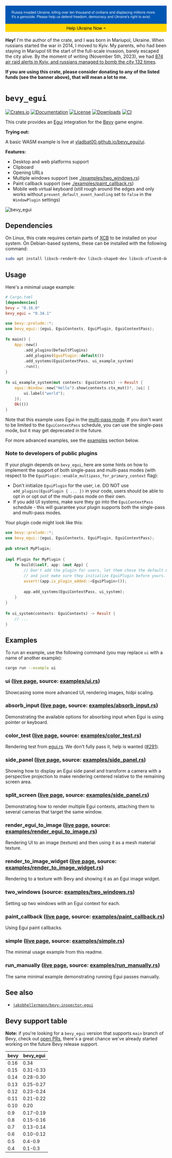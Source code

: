 [![Stand With Ukraine](https://raw.githubusercontent.com/vshymanskyy/StandWithUkraine/main/banner2-direct.svg)](https://stand-with-ukraine.pp.ua)

**Hey!** I'm the author of the crate, and I was born in Mariupol, Ukraine. When russians started the war in 2014, I moved to Kyiv. My parents, who had been staying in Mariupol till the start of the full-scale invasion, barely escaped the city alive. By the moment of writing (November 5th, 2023), we had [874 air raid alerts in Kyiv, and russians managed to bomb the city 132 times](https://air-alarms.in.ua/en/region/kyiv).

**If you are using this crate, please consider donating to any of the listed funds (see the banner above), that will mean a lot to me.**

# `bevy_egui`

[![Crates.io](https://img.shields.io/crates/v/bevy_egui.svg)](https://crates.io/crates/bevy_egui)
[![Documentation](https://docs.rs/bevy_egui/badge.svg)](https://docs.rs/bevy_egui)
[![License](https://img.shields.io/badge/license-MIT-blue.svg)](https://github.com/bevyengine/bevy/blob/master/LICENSE)
[![Downloads](https://img.shields.io/crates/d/bevy_egui.svg)](https://crates.io/crates/bevy_egui)
[![CI](https://github.com/vladbat00/bevy_egui/actions/workflows/check.yml/badge.svg?branch=main)](https://github.com/vladbat00/bevy_egui/actions)

This crate provides an [Egui](https://github.com/emilk/egui) integration for the [Bevy](https://github.com/bevyengine/bevy) game engine.

**Trying out:**

A basic WASM example is live at [vladbat00.github.io/bevy_egui/ui](https://vladbat00.github.io/bevy_egui/ui/).

**Features:**
- Desktop and web platforms support
- Clipboard
- Opening URLs
- Multiple windows support (see [./examples/two_windows.rs](https://github.com/vladbat00/bevy_egui/blob/v0.34.1/examples/two_windows.rs))
- Paint callback support (see [./examples/paint_callback.rs](https://github.com/vladbat00/bevy_egui/blob/v0.34.1/examples/paint_callback.rs))
- Mobile web virtual keyboard (still rough around the edges and only works without `prevent_default_event_handling` set to `false` in the `WindowPlugin` settings)

![bevy_egui](bevy_egui.png)

## Dependencies

On Linux, this crate requires certain parts of [XCB](https://xcb.freedesktop.org/) to be installed on your system. On Debian-based systems, these can be installed with the following command:

```bash
sudo apt install libxcb-render0-dev libxcb-shape0-dev libxcb-xfixes0-dev
```

## Usage

Here's a minimal usage example:
```toml
# Cargo.toml
[dependencies]
bevy = "0.16.0"
bevy_egui = "0.34.1"
```

```rust
use bevy::prelude::*;
use bevy_egui::{egui, EguiContexts, EguiPlugin, EguiContextPass};

fn main() {
    App::new()
        .add_plugins(DefaultPlugins)
        .add_plugins(EguiPlugin::default())
        .add_systems(EguiContextPass, ui_example_system)
        .run();
}

fn ui_example_system(mut contexts: EguiContexts) -> Result {
    egui::Window::new("Hello").show(contexts.ctx_mut()?, |ui| {
        ui.label("world");
    });
    Ok(())
}

```

Note that this example uses Egui in the [multi-pass mode]((https://docs.rs/egui/0.31.1/egui/#multi-pass-immediate-mode)).
If you don't want to be limited to the `EguiContextPass` schedule, you can use the single-pass mode,
but it may get deprecated in the future.

For more advanced examples, see the [examples](#Examples) section below.

### Note to developers of public plugins

If your plugin depends on `bevy_egui`, here are some hints on how to implement the support of both single-pass and multi-pass modes
(with respect to the `EguiPlugin::enable_multipass_for_primary_context` flag):
- Don't initialize `EguiPlugin` for the user, i.e. DO NOT use `add_plugins(EguiPlugin { ... })` in your code,
  users should be able to opt in or opt out of the multi-pass mode on their own.
- If you add UI systems, make sure they go into the `EguiContextPass` schedule - this will guarantee your plugin supports both the single-pass and multi-pass modes.

Your plugin code might look like this:

```rust
use bevy::prelude::*;
use bevy_egui::{egui, EguiContexts, EguiPlugin, EguiContextPass};

pub struct MyPlugin;

impl Plugin for MyPlugin {
    fn build(&self, app: &mut App) {
        // Don't add the plugin for users, let them chose the default mode themselves
        // and just make sure they initialize EguiPlugin before yours.
        assert!(app.is_plugin_added::<EguiPlugin>());

        app.add_systems(EguiContextPass, ui_system);
    }
}

fn ui_system(contexts: EguiContexts) -> Result {
    // ...
}
```

## Examples

To run an example, use the following command (you may replace `ui` with a name of another example):

```bash
cargo run --example ui
```

### ui ([live page](https://vladbat00.github.io/bevy_egui/ui), source: [examples/ui.rs](https://github.com/vladbat00/bevy_egui/blob/v0.34.1/examples/ui.rs))

Showcasing some more advanced UI, rendering images, hidpi scaling.

### absorb_input ([live page](https://vladbat00.github.io/bevy_egui/absorb_input), source: [examples/absorb_input.rs](https://github.com/vladbat00/bevy_egui/blob/v0.34.1/examples/absorb_input.rs))

Demonstrating the available options for absorbing input when Egui is using pointer or keyboard.  

### color_test ([live page](https://vladbat00.github.io/bevy_egui/color_test), source: [examples/color_test.rs](https://github.com/vladbat00/bevy_egui/blob/v0.34.1/examples/color_test.rs))

Rendering test from [egui.rs](https://egui.rs). We don't fully pass it, help is wanted ([#291](https://github.com/vladbat00/bevy_egui/issues/291)).

### side_panel ([live page](https://vladbat00.github.io/bevy_egui/side_panel), source: [examples/side_panel.rs](https://github.com/vladbat00/bevy_egui/blob/v0.34.1/examples/side_panel_2d.rs))

Showing how to display an Egui side panel and transform a camera with a perspective projection to make rendering centered relative to the remaining screen area.

### split_screen ([live page](https://vladbat00.github.io/bevy_egui/split_screen), source: [examples/side_panel.rs](https://github.com/vladbat00/bevy_egui/blob/v0.34.1/examples/split_screen.rs))

Demonstrating how to render multiple Egui contexts, attaching them to several cameras that target the same window.

### render_egui_to_image ([live page](https://vladbat00.github.io/bevy_egui/render_egui_to_image), source: [examples/render_egui_to_image.rs](https://github.com/vladbat00/bevy_egui/blob/v0.34.1/examples/render_egui_to_image.rs))

Rendering UI to an image (texture) and then using it as a mesh material texture.

### render_to_image_widget ([live page](https://vladbat00.github.io/bevy_egui/render_to_image_widget), source: [examples/render_to_image_widget.rs](https://github.com/vladbat00/bevy_egui/blob/v0.34.1/examples/render_to_image_widget.rs))

Rendering to a texture with Bevy and showing it as an Egui image widget.

### two_windows (source: [examples/two_windows.rs](https://github.com/vladbat00/bevy_egui/blob/v0.34.1/examples/two_windows.rs))

Setting up two windows with an Egui context for each.

### paint_callback ([live page](https://vladbat00.github.io/bevy_egui/paint_callback), source: [examples/paint_callback.rs](https://github.com/vladbat00/bevy_egui/blob/v0.34.1/examples/paint_callback.rs))

Using Egui paint callbacks.

### simple ([live page](https://vladbat00.github.io/bevy_egui/simple), source: [examples/simple.rs](https://github.com/vladbat00/bevy_egui/blob/v0.34.1/examples/simple.rs))

The minimal usage example from this readme.

### run_manually ([live page](https://vladbat00.github.io/bevy_egui/run_manually), source: [examples/run_manually.rs](https://github.com/vladbat00/bevy_egui/blob/v0.34.1/examples/run_manually.rs))

The same minimal example demonstrating running Egui passes manually.

## See also

- [`jakobhellermann/bevy-inspector-egui`](https://github.com/jakobhellermann/bevy-inspector-egui)

## Bevy support table

**Note:** if you're looking for a `bevy_egui` version that supports `main` branch of Bevy, check out [open PRs](https://github.com/vladbat00/bevy_egui/pulls), there's a great chance we've already started working on the future Bevy release support.

| bevy | bevy_egui |
|------|-----------|
| 0.16 | 0.34      |
| 0.15 | 0.31-0.33 |
| 0.14 | 0.28-0.30 |
| 0.13 | 0.25-0.27 |
| 0.12 | 0.23-0.24 |
| 0.11 | 0.21-0.22 |
| 0.10 | 0.20      |
| 0.9  | 0.17-0.19 |
| 0.8  | 0.15-0.16 |
| 0.7  | 0.13-0.14 |
| 0.6  | 0.10-0.12 |
| 0.5  | 0.4-0.9   |
| 0.4  | 0.1-0.3   |
